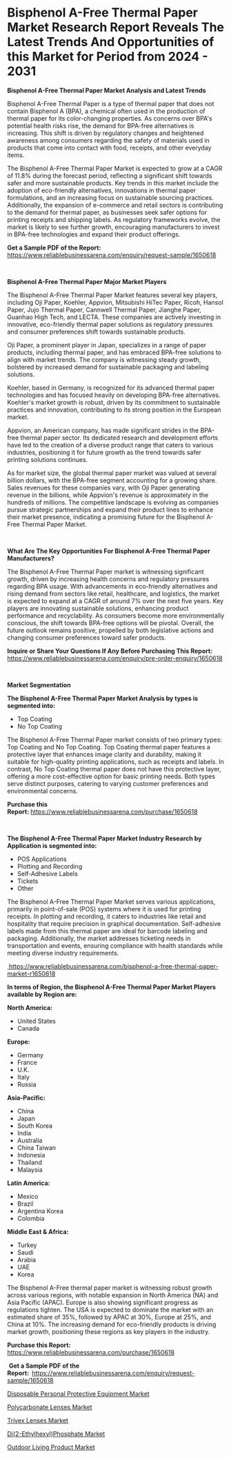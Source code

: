 <p><h1>Bisphenol A-Free Thermal Paper Market Research Report Reveals The Latest Trends And Opportunities of this Market for Period from 2024 - 2031</h1></p><p><strong>Bisphenol A-Free Thermal Paper Market Analysis and Latest Trends</strong></p>
<p><p>Bisphenol A-Free Thermal Paper is a type of thermal paper that does not contain Bisphenol A (BPA), a chemical often used in the production of thermal paper for its color-changing properties. As concerns over BPA's potential health risks rise, the demand for BPA-free alternatives is increasing. This shift is driven by regulatory changes and heightened awareness among consumers regarding the safety of materials used in products that come into contact with food, receipts, and other everyday items.</p><p>The Bisphenol A-Free Thermal Paper Market is expected to grow at a CAGR of 11.8% during the forecast period, reflecting a significant shift towards safer and more sustainable products. Key trends in this market include the adoption of eco-friendly alternatives, innovations in thermal paper formulations, and an increasing focus on sustainable sourcing practices. Additionally, the expansion of e-commerce and retail sectors is contributing to the demand for thermal paper, as businesses seek safer options for printing receipts and shipping labels. As regulatory frameworks evolve, the market is likely to see further growth, encouraging manufacturers to invest in BPA-free technologies and expand their product offerings.</p></p>
<p><strong>Get a Sample PDF of the Report:&nbsp;</strong> <a href="https://www.reliablebusinessarena.com/enquiry/request-sample/1650618?utm_campaign=1294&utm_medium=2&utm_source=Github&utm_content=ia&utm_term=26092024&utm_id=bisphenol-a-free-thermal-paper">https://www.reliablebusinessarena.com/enquiry/request-sample/1650618</a></p>
<p>&nbsp;</p>
<p><strong>Bisphenol A-Free Thermal Paper Major Market Players</strong></p>
<p><p>The Bisphenol A-Free Thermal Paper Market features several key players, including Oji Paper, Koehler, Appvion, Mitsubishi HiTec Paper, Ricoh, Hansol Paper, Jujo Thermal Paper, Cannwell Thermal Paper, Jianghe Paper, Guanhao High Tech, and LECTA. These companies are actively investing in innovative, eco-friendly thermal paper solutions as regulatory pressures and consumer preferences shift towards sustainable products.</p><p>Oji Paper, a prominent player in Japan, specializes in a range of paper products, including thermal paper, and has embraced BPA-free solutions to align with market trends. The company is witnessing steady growth, bolstered by increased demand for sustainable packaging and labeling solutions. </p><p>Koehler, based in Germany, is recognized for its advanced thermal paper technologies and has focused heavily on developing BPA-free alternatives. Koehler's market growth is robust, driven by its commitment to sustainable practices and innovation, contributing to its strong position in the European market.</p><p>Appvion, an American company, has made significant strides in the BPA-free thermal paper sector. Its dedicated research and development efforts have led to the creation of a diverse product range that caters to various industries, positioning it for future growth as the trend towards safer printing solutions continues.</p><p>As for market size, the global thermal paper market was valued at several billion dollars, with the BPA-free segment accounting for a growing share. Sales revenues for these companies vary, with Oji Paper generating revenue in the billions, while Appvion's revenue is approximately in the hundreds of millions. The competitive landscape is evolving as companies pursue strategic partnerships and expand their product lines to enhance their market presence, indicating a promising future for the Bisphenol A-Free Thermal Paper Market.</p></p>
<p>&nbsp;</p>
<p><strong>What Are The Key Opportunities For Bisphenol A-Free Thermal Paper Manufacturers?</strong></p>
<p><p>The Bisphenol A-Free Thermal Paper market is witnessing significant growth, driven by increasing health concerns and regulatory pressures regarding BPA usage. With advancements in eco-friendly alternatives and rising demand from sectors like retail, healthcare, and logistics, the market is expected to expand at a CAGR of around 7% over the next five years. Key players are innovating sustainable solutions, enhancing product performance and recyclability. As consumers become more environmentally conscious, the shift towards BPA-free options will be pivotal. Overall, the future outlook remains positive, propelled by both legislative actions and changing consumer preferences toward safer products.</p></p>
<p><strong>Inquire or Share Your Questions If Any Before Purchasing This Report:</strong> <a href="https://www.reliablebusinessarena.com/enquiry/pre-order-enquiry/1650618?utm_campaign=1294&utm_medium=2&utm_source=Github&utm_content=ia&utm_term=26092024&utm_id=bisphenol-a-free-thermal-paper">https://www.reliablebusinessarena.com/enquiry/pre-order-enquiry/1650618</a></p>
<p>&nbsp;</p>
<p><strong>Market Segmentation</strong></p>
<p><strong>The Bisphenol A-Free Thermal Paper Market Analysis by types is segmented into:</strong></p>
<p><ul><li>Top Coating</li><li>No Top Coating</li></ul></p>
<p><p>The Bisphenol A-Free Thermal Paper market consists of two primary types: Top Coating and No Top Coating. Top Coating thermal paper features a protective layer that enhances image clarity and durability, making it suitable for high-quality printing applications, such as receipts and labels. In contrast, No Top Coating thermal paper does not have this protective layer, offering a more cost-effective option for basic printing needs. Both types serve distinct purposes, catering to varying customer preferences and environmental concerns.</p></p>
<p><strong>Purchase this Report:&nbsp;</strong><a href="https://www.reliablebusinessarena.com/purchase/1650618?utm_campaign=1294&utm_medium=2&utm_source=Github&utm_content=ia&utm_term=26092024&utm_id=bisphenol-a-free-thermal-paper">https://www.reliablebusinessarena.com/purchase/1650618</a></p>
<p>&nbsp;</p>
<p><strong>The Bisphenol A-Free Thermal Paper Market Industry Research by Application is segmented into:</strong></p>
<p><ul><li>POS Applications</li><li>Plotting and Recording</li><li>Self-Adhesive Labels</li><li>Tickets</li><li>Other</li></ul></p>
<p><p>The Bisphenol A-Free Thermal Paper Market serves various applications, primarily in point-of-sale (POS) systems where it is used for printing receipts. In plotting and recording, it caters to industries like retail and hospitality that require precision in graphical documentation. Self-adhesive labels made from this thermal paper are ideal for barcode labeling and packaging. Additionally, the market addresses ticketing needs in transportation and events, ensuring compliance with health standards while meeting diverse industry requirements.</p></p>
<p><a href="https://www.reliablebusinessarena.com/bisphenol-a-free-thermal-paper-market-r1650618?utm_campaign=1294&utm_medium=2&utm_source=Github&utm_content=ia&utm_term=26092024&utm_id=bisphenol-a-free-thermal-paper">&nbsp;https://www.reliablebusinessarena.com/bisphenol-a-free-thermal-paper-market-r1650618</a></p>
<p><strong>In terms of Region, the Bisphenol A-Free Thermal Paper Market Players available by Region are:</strong></p>
<p>
    <p> <strong> North America: </strong>
        <ul>
            <li>United States</li>
            <li>Canada</li>
        </ul>
        </p> 
    <p> <strong> Europe: </strong>
        <ul>
            <li>Germany</li>
            <li>France</li>
            <li>U.K.</li>
            <li>Italy</li>
            <li>Russia</li>
        </ul>
        </p> 
    <p> <strong> Asia-Pacific: </strong>
        <ul>
            <li>China</li>
            <li>Japan</li>
            <li>South Korea</li>
            <li>India</li>
            <li>Australia</li>
            <li>China Taiwan</li>
            <li>Indonesia</li>
            <li>Thailand</li>
            <li>Malaysia</li>
        </ul>
        </p> 
    <p> <strong> Latin America: </strong>
        <ul>
            <li>Mexico</li>
            <li>Brazil</li>
            <li>Argentina Korea</li>
            <li>Colombia</li>
        </ul>
        </p> 
    <p> <strong> Middle East & Africa: </strong>
        <ul>
            <li>Turkey</li>
            <li>Saudi</li>
            <li>Arabia</li>
            <li>UAE</li>
            <li>Korea</li>
        </ul>
    </p>
    </p>
<p><p>The Bisphenol A-Free thermal paper market is witnessing robust growth across various regions, with notable expansion in North America (NA) and Asia Pacific (APAC). Europe is also showing significant progress as regulations tighten. The USA is expected to dominate the market with an estimated share of 35%, followed by APAC at 30%, Europe at 25%, and China at 10%. The increasing demand for eco-friendly products is driving market growth, positioning these regions as key players in the industry.</p></p>
<p><strong>Purchase this Report: </strong><a href="https://www.reliablebusinessarena.com/purchase/1650618?utm_campaign=1294&utm_medium=2&utm_source=Github&utm_content=ia&utm_term=26092024&utm_id=bisphenol-a-free-thermal-paper">https://www.reliablebusinessarena.com/purchase/1650618</a></p>
<p>&nbsp;<strong>Get a Sample PDF of the Report:&nbsp;&nbsp;</strong><a href="https://www.reliablebusinessarena.com/enquiry/request-sample/1650618?utm_campaign=1294&utm_medium=2&utm_source=Github&utm_content=ia&utm_term=26092024&utm_id=bisphenol-a-free-thermal-paper">https://www.reliablebusinessarena.com/enquiry/request-sample/1650618</a></p>
<p><strong></strong></p>
<p><p><a href="https://www.linkedin.com/pulse/disposable-personal-protective-equipment-market-size-share-ztpee?trackingId=DKspUpH3TA2A4VcjAMDwKQ%3D%3D&utm_campaign=1294&utm_medium=2&utm_source=Github&utm_content=ia&utm_term=26092024&utm_id=bisphenol-a-free-thermal-paper">Disposable Personal Protective Equipment Market</a></p><p><a href="https://issuu.com/reportprime-2/docs/polycarbonate-lenses-market-size-20_511cec3c9a4874?utm_campaign=1294&utm_medium=2&utm_source=Github&utm_content=ia&utm_term=26092024&utm_id=bisphenol-a-free-thermal-paper">Polycarbonate Lenses Market</a></p><p><a href="https://issuu.com/reportprime-2/docs/trivex-lenses-market-size-2030.pptx_467304836d443c?utm_campaign=1294&utm_medium=2&utm_source=Github&utm_content=ia&utm_term=26092024&utm_id=bisphenol-a-free-thermal-paper">Trivex Lenses Market</a></p><p><a href="https://github.com/marloy8/Market-Research-Report-List-6/blob/main/di2-ethylhexylphosphate-market.md?utm_campaign=1294&utm_medium=2&utm_source=Github&utm_content=ia&utm_term=26092024&utm_id=bisphenol-a-free-thermal-paper">Di(2-Ethylhexyl)Phosphate Market</a></p><p><a href="https://www.linkedin.com/pulse/market-trends-global-outdoor-living-product-forecast-analysis-bdvlc?trackingId=JaCIswFKSnywRIu3X8atQg%3D%3D&utm_campaign=1294&utm_medium=2&utm_source=Github&utm_content=ia&utm_term=26092024&utm_id=bisphenol-a-free-thermal-paper">Outdoor Living Product Market</a></p></p>